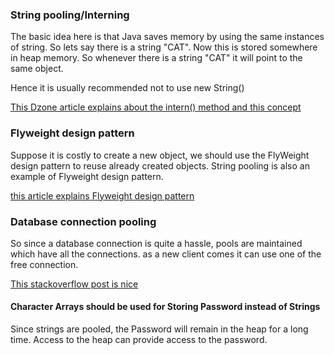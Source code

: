 ### String pooling/Interning

The basic idea here is that Java saves memory by using the same instances of string. So lets say there is a string "CAT". 
Now this is stored somewhere in heap memory. So whenever there is a string "CAT" it will point to the same object.

Hence it is usually recommended not to use new String()

[This Dzone article explains about the intern() method and this concept](https://dzone.com/articles/string-interning-what-why-and)


### Flyweight design pattern

Suppose it is costly to create a new object, we should use the FlyWeight design pattern to reuse already created objects. String pooling is also an example of Flyweight design pattern.

[this article explains Flyweight design pattern](https://www.journaldev.com/1562/flyweight-design-pattern-java)

### Database connection pooling

So since a database connection is quite a hassle, pools are maintained which have all the connections. as a new client comes it can use one of the free connection. 

[This stackoverflow post is nice](https://stackoverflow.com/questions/4041114/what-is-database-pooling)


#### Character Arrays should be used for Storing Password instead of Strings

Since strings are pooled, the Password will remain in the heap for a long time. Access to the heap can provide access to the password.
